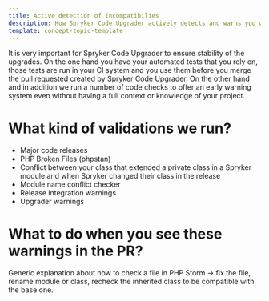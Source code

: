 ```yaml
---
title: Active detection of incompatibilies
description: How Spryker Code Upgrader actively detects and warns you when your code becomes incompatible with the code in upgraded modules
template: concept-topic-template
---
```


It is very important for Spryker Code Upgrader to ensure stability of the upgrades. On the one hand you have your automated tests that you rely on, those tests are run in your CI system and you use them before you merge the pull requested created by Spryker Code Upgrader. On the other hand and in addition we run a number of code checks to offer an early warning system even without having a full context or knowledge of your project.

# What kind of validations we run?

- Major code releases
- PHP Broken Files (phpstan)
- Conflict between your class that extended a private class in a Spryker module and when Spryker changed their class in the release
- Module name conflict checker
- Release integration warnings
- Upgrader warnings

# What to do when you see these warnings in the PR?

Generic explanation about how to check a file in PHP Storm -> fix the file, rename module or class, recheck the inherited class to be compatible with the base one.

